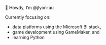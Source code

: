 👋 Howdy, I’m @jlyon-au

Currently focusing on:
- data platforms using the Microsoft BI stack,
- game development using GameMaker, and
- learning Python
